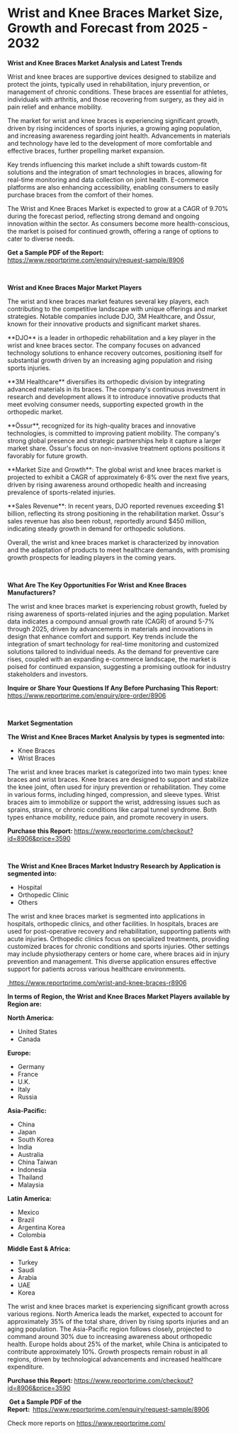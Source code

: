 <p><h1>Wrist and Knee Braces Market Size, Growth and Forecast from 2025 - 2032</h1></p><p><strong>Wrist and Knee Braces Market Analysis and Latest Trends</strong></p>
<p><p>Wrist and knee braces are supportive devices designed to stabilize and protect the joints, typically used in rehabilitation, injury prevention, or management of chronic conditions. These braces are essential for athletes, individuals with arthritis, and those recovering from surgery, as they aid in pain relief and enhance mobility.</p><p>The market for wrist and knee braces is experiencing significant growth, driven by rising incidences of sports injuries, a growing aging population, and increasing awareness regarding joint health. Advancements in materials and technology have led to the development of more comfortable and effective braces, further propelling market expansion. </p><p>Key trends influencing this market include a shift towards custom-fit solutions and the integration of smart technologies in braces, allowing for real-time monitoring and data collection on joint health. E-commerce platforms are also enhancing accessibility, enabling consumers to easily purchase braces from the comfort of their homes.</p><p>The Wrist and Knee Braces Market is expected to grow at a CAGR of 9.70% during the forecast period, reflecting strong demand and ongoing innovation within the sector. As consumers become more health-conscious, the market is poised for continued growth, offering a range of options to cater to diverse needs.</p></p>
<p><strong>Get a Sample PDF of the Report:&nbsp;</strong> <a href="https://www.reportprime.com/enquiry/request-sample/8906?utm_campaign=3222&utm_medium=2&utm_source=Github&utm_content=ia&utm_term=20032025&utm_id=wrist-and-knee-braces">https://www.reportprime.com/enquiry/request-sample/8906</a></p>
<p>&nbsp;</p>
<p><strong>Wrist and Knee Braces Major Market Players</strong></p>
<p><p>The wrist and knee braces market features several key players, each contributing to the competitive landscape with unique offerings and market strategies. Notable companies include DJO, 3M Healthcare, and Össur, known for their innovative products and significant market shares.</p><p>**DJO** is a leader in orthopedic rehabilitation and a key player in the wrist and knee braces sector. The company focuses on advanced technology solutions to enhance recovery outcomes, positioning itself for substantial growth driven by an increasing aging population and rising sports injuries.</p><p>**3M Healthcare** diversifies its orthopedic division by integrating advanced materials in its braces. The company's continuous investment in research and development allows it to introduce innovative products that meet evolving consumer needs, supporting expected growth in the orthopedic market.</p><p>**Össur**, recognized for its high-quality braces and innovative technologies, is committed to improving patient mobility. The company's strong global presence and strategic partnerships help it capture a larger market share. Össur's focus on non-invasive treatment options positions it favorably for future growth.</p><p>**Market Size and Growth**: The global wrist and knee braces market is projected to exhibit a CAGR of approximately 6-8% over the next five years, driven by rising awareness around orthopedic health and increasing prevalence of sports-related injuries.</p><p>**Sales Revenue**: In recent years, DJO reported revenues exceeding $1 billion, reflecting its strong positioning in the rehabilitation market. Össur's sales revenue has also been robust, reportedly around $450 million, indicating steady growth in demand for orthopedic solutions.</p><p>Overall, the wrist and knee braces market is characterized by innovation and the adaptation of products to meet healthcare demands, with promising growth prospects for leading players in the coming years.</p></p>
<p>&nbsp;</p>
<p><strong>What Are The Key Opportunities For Wrist and Knee Braces Manufacturers?</strong></p>
<p><p>The wrist and knee braces market is experiencing robust growth, fueled by rising awareness of sports-related injuries and the aging population. Market data indicates a compound annual growth rate (CAGR) of around 5-7% through 2025, driven by advancements in materials and innovations in design that enhance comfort and support. Key trends include the integration of smart technology for real-time monitoring and customized solutions tailored to individual needs. As the demand for preventive care rises, coupled with an expanding e-commerce landscape, the market is poised for continued expansion, suggesting a promising outlook for industry stakeholders and investors.</p></p>
<p><strong>Inquire or Share Your Questions If Any Before Purchasing This Report:</strong> <a href="https://www.reportprime.com/enquiry/pre-order/8906?utm_campaign=3222&utm_medium=2&utm_source=Github&utm_content=ia&utm_term=20032025&utm_id=wrist-and-knee-braces">https://www.reportprime.com/enquiry/pre-order/8906</a></p>
<p>&nbsp;</p>
<p><strong>Market Segmentation</strong></p>
<p><strong>The Wrist and Knee Braces Market Analysis by types is segmented into:</strong></p>
<p><ul><li>Knee Braces</li><li>Wrist Braces</li></ul></p>
<p><p>The wrist and knee braces market is categorized into two main types: knee braces and wrist braces. Knee braces are designed to support and stabilize the knee joint, often used for injury prevention or rehabilitation. They come in various forms, including hinged, compression, and sleeve types. Wrist braces aim to immobilize or support the wrist, addressing issues such as sprains, strains, or chronic conditions like carpal tunnel syndrome. Both types enhance mobility, reduce pain, and promote recovery in users.</p></p>
<p><strong>Purchase this Report:&nbsp;</strong><a href="https://www.reportprime.com/checkout?id=8906&price=3590&utm_campaign=3222&utm_medium=2&utm_source=Github&utm_content=ia&utm_term=20032025&utm_id=wrist-and-knee-braces">https://www.reportprime.com/checkout?id=8906&price=3590</a></p>
<p>&nbsp;</p>
<p><strong>The Wrist and Knee Braces Market Industry Research by Application is segmented into:</strong></p>
<p><ul><li>Hospital</li><li>Orthopedic Clinic</li><li>Others</li></ul></p>
<p><p>The wrist and knee braces market is segmented into applications in hospitals, orthopedic clinics, and other facilities. In hospitals, braces are used for post-operative recovery and rehabilitation, supporting patients with acute injuries. Orthopedic clinics focus on specialized treatments, providing customized braces for chronic conditions and sports injuries. Other settings may include physiotherapy centers or home care, where braces aid in injury prevention and management. This diverse application ensures effective support for patients across various healthcare environments.</p></p>
<p><a href="https://www.reportprime.com/wrist-and-knee-braces-r8906?utm_campaign=3222&utm_medium=2&utm_source=Github&utm_content=ia&utm_term=20032025&utm_id=wrist-and-knee-braces">&nbsp;https://www.reportprime.com/wrist-and-knee-braces-r8906</a></p>
<p><strong>In terms of Region, the Wrist and Knee Braces Market Players available by Region are:</strong></p>
<p>
    <p> <strong> North America: </strong>
        <ul>
            <li>United States</li>
            <li>Canada</li>
        </ul>
        </p> 
    <p> <strong> Europe: </strong>
        <ul>
            <li>Germany</li>
            <li>France</li>
            <li>U.K.</li>
            <li>Italy</li>
            <li>Russia</li>
        </ul>
        </p> 
    <p> <strong> Asia-Pacific: </strong>
        <ul>
            <li>China</li>
            <li>Japan</li>
            <li>South Korea</li>
            <li>India</li>
            <li>Australia</li>
            <li>China Taiwan</li>
            <li>Indonesia</li>
            <li>Thailand</li>
            <li>Malaysia</li>
        </ul>
        </p> 
    <p> <strong> Latin America: </strong>
        <ul>
            <li>Mexico</li>
            <li>Brazil</li>
            <li>Argentina Korea</li>
            <li>Colombia</li>
        </ul>
        </p> 
    <p> <strong> Middle East & Africa: </strong>
        <ul>
            <li>Turkey</li>
            <li>Saudi</li>
            <li>Arabia</li>
            <li>UAE</li>
            <li>Korea</li>
        </ul>
    </p>
    </p>
<p><p>The wrist and knee braces market is experiencing significant growth across various regions. North America leads the market, expected to account for approximately 35% of the total share, driven by rising sports injuries and an aging population. The Asia-Pacific region follows closely, projected to command around 30% due to increasing awareness about orthopedic health. Europe holds about 25% of the market, while China is anticipated to contribute approximately 10%. Growth prospects remain robust in all regions, driven by technological advancements and increased healthcare expenditure.</p></p>
<p><strong>Purchase this Report: </strong><a href="https://www.reportprime.com/checkout?id=8906&price=3590&utm_campaign=3222&utm_medium=2&utm_source=Github&utm_content=ia&utm_term=20032025&utm_id=wrist-and-knee-braces">https://www.reportprime.com/checkout?id=8906&price=3590</a></p>
<p>&nbsp;<strong>Get a Sample PDF of the Report:&nbsp;&nbsp;</strong><a href="https://www.reportprime.com/enquiry/request-sample/8906?utm_campaign=3222&utm_medium=2&utm_source=Github&utm_content=ia&utm_term=20032025&utm_id=wrist-and-knee-braces">https://www.reportprime.com/enquiry/request-sample/8906</a></p>
<p><strong></strong></p>
<p>Check more reports on <a href="https://www.reportprime.com/?utm_campaign=3222&utm_medium=2&utm_source=Github&utm_content=ia&utm_term=20032025&utm_id=wrist-and-knee-braces">https://www.reportprime.com/</a></p>